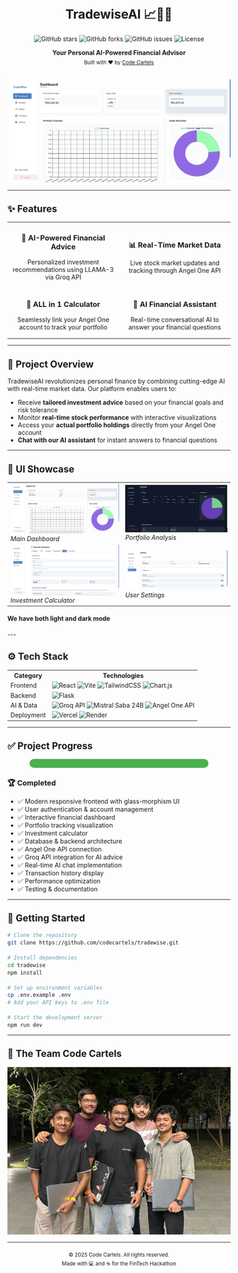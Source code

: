 # <div align="center">TradewiseAI 📈💼🤖</div>

<div align="center">
  
  ![GitHub stars](https://img.shields.io/github/stars/codecartels/tradewise?style=for-the-badge&color=yellow)
  ![GitHub forks](https://img.shields.io/github/forks/codecartels/tradewise?style=for-the-badge&color=blue)
  ![GitHub issues](https://img.shields.io/github/issues/codecartels/tradewise?style=for-the-badge&color=red)
  ![License](https://img.shields.io/badge/License-MIT-green.svg?style=for-the-badge)
  
</div>

<div align="center">
  <strong>Your Personal AI-Powered Financial Advisor</strong>
</div>

<div align="center">
  <sub>Built with ❤️ by <a href="https://github.com/P47Parzival/Au/tree/main">Code Cartels</a></sub>
</div>

<br />

<p align="center">
  <img src="./assets/Dashboard.jpg" alt="TradewiseAI Dashboard" width="700px" />
</p>

---

## ✨ Features

<table>
  <tr>
    <td width="50%">
      <h3 align="center">🤖 AI-Powered Financial Advice</h3>
      <p align="center">Personalized investment recommendations using LLAMA-3 via Groq API</p>
    </td>
    <td width="50%">
      <h3 align="center">📊 Real-Time Market Data</h3>
      <p align="center">Live stock market updates and tracking through Angel One API</p>
    </td>
  </tr>
  <tr>
    <td width="50%">
      <h3 align="center">🧮 ALL in 1 Calculator</h3>
      <p align="center">
      </p>
      <p align="center">Seamlessly link your Angel One account to track your portfolio</p>
    </td>
    <td width="50%">
      <h3 align="center">💬 AI Financial Assistant</h3>
      <p align="center">Real-time conversational AI to answer your financial questions</p>
    </td>
  </tr>
</table>

---

## 🎯 Project Overview

TradewiseAI revolutionizes personal finance by combining cutting-edge AI with real-time market data. Our platform enables users to:

- Receive **tailored investment advice** based on your financial goals and risk tolerance
- Monitor **real-time stock performance** with interactive visualizations
- Access your **actual portfolio holdings** directly from your Angel One account
- **Chat with our AI assistant** for instant answers to financial questions

---

## 📱 UI Showcase

<div align="center">
  <table>
    <tr>
      <td><img src="./assets/Dashboard.jpg" width="100%" /><br><em>Main Dashboard</em></td>
      <td><img src="./assets/Portfolio.jpg" width="100%" /><br><em>Portfolio Analysis</em></td>
    </tr>
    <tr>
      <td><img src="./assets/Calculator.jpg" width="100%" /><br><em>Investment Calculator</em></td>
      <td><img src="./assets/Settings.jpg" width="100%" /><br><em>User Settings</em></td>
    </tr>
  </table>
</div>
<h4>We have both light and dark mode</h4>
---

## ⚙️ Tech Stack

<div align="center">
  <table>
    <tr>
      <th>Category</th>
      <th>Technologies</th>
    </tr>
    <tr>
      <td>Frontend</td>
      <td>
        <img src="https://img.shields.io/badge/React-61DAFB?style=for-the-badge&logo=react&logoColor=black" alt="React" />
        <img src="https://img.shields.io/badge/Vite-646CFF?style=for-the-badge&logo=vite&logoColor=white" alt="Vite" />
        <img src="https://img.shields.io/badge/Tailwind_CSS-38B2AC?style=for-the-badge&logo=tailwind-css&logoColor=white" alt="TailwindCSS" />
        <img src="https://img.shields.io/badge/Chart.js-FF6384?style=for-the-badge&logo=chart.js&logoColor=white" alt="Chart.js" />
      </td>
    </tr>
    <tr>
      <td>Backend</td>
      <td>
        <img src="https://img.shields.io/badge/Flask-000000?style=for-the-badge&logo=flask&logoColor=white" alt="Flask" />
      </td>
    </tr>
    <tr>
      <td>AI & Data</td>
      <td>
        <img src="https://img.shields.io/badge/Groq_API-FF5700?style=for-the-badge&logo=groq&logoColor=white" alt="Groq API" />
        <img src="https://img.shields.io/badge/Mistral_Saba_24B-8A2BE2?style=for-the-badge&logo=mistral&logoColor=white" alt="Mistral Saba 24B" />
        <img src="https://img.shields.io/badge/Angel_One_API-0076CE?style=for-the-badge&logo=api&logoColor=white" alt="Angel One API" />
      </td>
    </tr>
    <tr>
      <td>Deployment</td>
      <td>
        <img src="https://img.shields.io/badge/Vercel-000000?style=for-the-badge&logo=vercel&logoColor=white" alt="Vercel" />
        <img src="https://img.shields.io/badge/Render-46E3B7?style=for-the-badge&logo=render&logoColor=white" alt="Render" />
      </td>
    </tr>
  </table>
</div>

---

## ✅ Project Progress

<div align="center">
  <div style="background-color: #ddd; border-radius: 10px; height: 20px; width: 80%; margin: 0 auto;">
    <div style="background-color: #4CAF50; height: 100%; width: 100%; border-radius: 10px;"></div>
  </div>
</div>

### 🏆 Completed
- ✅ Modern responsive frontend with glass-morphism UI
- ✅ User authentication & account management
- ✅ Interactive financial dashboard
- ✅ Portfolio tracking visualization
- ✅ Investment calculator
- ✅ Database & backend architecture
- ✅ Angel One API connection
- ✅ Groq API integration for AI advice
- ✅ Real-time AI chat implementation
- ✅ Transaction history display
- ✅ Performance optimization
- ✅ Testing & documentation

---

## 🚀 Getting Started

```bash
# Clone the repository
git clone https://github.com/codecartels/tradewise.git

# Install dependencies
cd tradewise
npm install

# Set up environment variables
cp .env.example .env
# Add your API keys to .env file

# Start the development server
npm run dev
```

---

## 👥 The Team Code Cartels

<p align="center">
  <img src="https://github.com/P47Parzival/Au/blob/main/assets/WhatsApp%20Image%202025-03-23%20at%2010.42.59_259ce921.jpg?raw=true" alt="TradewiseAI Dashboard" width="700px" />
</p>

---

<div align="center">
  <sub>© 2025 Code Cartels. All rights reserved.</sub>
  <br />
  <sub>Made with 💻 and ☕ for the FinTech Hackathon</sub>
</div>
